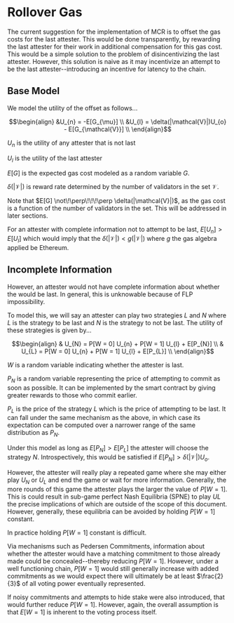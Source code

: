 # Rollover Gas
The current suggestion for the implementation of MCR is to offset the gas costs for the last attester. This would be done transparently, by rewarding the last attester for their work in additional compensation for this gas cost. This would be a simple solution to the problem of disincentivizing the last attester. However, this solution is naive as it may incentivize an attempt to be the last attester--introducing an incentive for latency to the chain.

## Base Model
We model the utility of the offset as follows...

```math
\begin{align}
&U_{n} = -E[G_{\mu}] \\
&U_{l} = \delta(|\mathcal{V}|)U_{o} - E[G_{\mathcal{V}}] \\
\end{align}
```
$U_{n}$ is the utility of any attester that is not last

$U_{l}$ is the utility of the last attester

$E[G]$ is the expected gas cost modeled as a random variable $G$.

$\delta(|\mathcal{V}|)$ is reward rate determined by the number of validators in the set $\mathcal{V}$.

Note that $E[G] \not\!\perp\!\!\!\perp \delta(|\mathcal{V}|)$, as the gas cost is a function of the number of validators in the set. This will be addressed in later sections.

For an attester with complete information not to attempt to be last, $E[U_{n}] > E[U_{l}]$ which would imply that the $\delta(|\mathcal{V}|) < g(|\mathcal{V}|)$ where $g$ the gas algebra applied be Ethereum. 

## Incomplete Information
However, an attester would not have complete information about whether the would be last. In general, this is unknowable because of FLP impossibility.

To model this, we will say an attester can play two strategies $L$ and $N$ where $L$ is the strategy to be last and $N$ is the strategy to not be last. The utility of these strategies is given by...

```math
\begin{align}
& U_{N} = P[W = 0] U_{n} + P[W = 1] U_{l} + E[P_{N}] \\
& U_{L} = P[W = 0] U_{n} + P[W = 1] U_{l} + E[P_{L}] \\
\end{align}
```
$W$ is a random variable indicating whether the attester is last.

$P_{N}$ is a random variable representing the price of attempting to commit as soon as possible. It can be implemented by the smart contract by giving greater rewards to those who commit earlier.

$P_{L}$ is the price of the strategy $L$ which is the price of attempting to be last. It can fall under the same mechanism as the above, in which case its expectation can be computed over a narrower range of the same distribution as $P_{N}$.

Under this model as long as $E[P_{N}] > E[P_{L}]$ the attester will choose the strategy $N$. Introspectively, this would be satisfied if $E[P_{N}] > \delta(|\mathcal{V}|)U_{o}$. 

However, the attester will really play a repeated game where she may either play $U_{N}$ or $U_{L}$ and end the game or wait for more information. Generally, the more rounds of this game the attester plays the larger the value of $P[W = 1]$. This is could result in sub-game perfect Nash Equilibria (SPNE) to play $U{L}$ the precise implications of which are outside of the scope of this document. However, generally, these equilibria can be avoided by holding $P[W = 1]$ constant. 

In practice holding $P[W = 1]$ constant is difficult. 

Via mechanisms such as Pedersen Commitments, information about whether the attester would have a matching commitment to those already made could be concealed--thereby reducing $P[W = 1]$. However, under a well functioning chain, $P[W = 1]$ would still generally increase with added commitments as we would expect there will ultimately be at least $\frac{2}{3}$ of all voting power eventually represented.

If noisy commitments and attempts to hide stake were also introduced, that would further reduce $P[W = 1]$. However, again, the overall assumption is that $E[W = 1]$ is inherent to the voting process itself.
